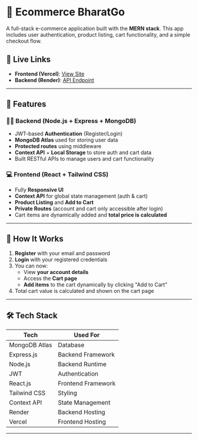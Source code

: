 # 🛒 Ecommerce BharatGo

A full-stack e-commerce application built with the **MERN stack**. This app includes user authentication, product listing, cart functionality, and a simple checkout flow.

## 🔗 Live Links

- **Frontend (Vercel)**: [View Site](https://ecommerce-bharatgo.vercel.app/)
- **Backend (Render)**: [API Endpoint](https://ecommerce-bharatgo.onrender.com)

---

## 📌 Features

### 👨‍💻 Backend (Node.js + Express + MongoDB)
- JWT-based **Authentication** (Register/Login)
- **MongoDB Atlas** used for storing user data
- **Protected routes** using middleware
- **Context API** + **Local Storage** to store auth and cart data
- Built RESTful APIs to manage users and cart functionality

### 💻 Frontend (React + Tailwind CSS)
- Fully **Responsive UI**
- **Context API** for global state management (auth & cart)
- **Product Listing** and **Add to Cart**
- **Private Routes** (account and cart only accessible after login)
- Cart items are dynamically added and **total price is calculated**

---

## 🔐 How It Works

1. **Register** with your email and password
2. **Login** with your registered credentials
3. You can now:
   - View **your account details**
   - Access the **Cart page**
   - **Add items** to the cart dynamically by clicking "Add to Cart"
4. Total cart value is calculated and shown on the cart page

---

## 🛠️ Tech Stack

| Tech         | Used For           |
|--------------|--------------------|
| MongoDB Atlas | Database            |
| Express.js   | Backend Framework  |
| Node.js      | Backend Runtime    |
| JWT          | Authentication     |
| React.js     | Frontend Framework |
| Tailwind CSS | Styling            |
| Context API  | State Management   |
| Render       | Backend Hosting    |
| Vercel       | Frontend Hosting   |

---



